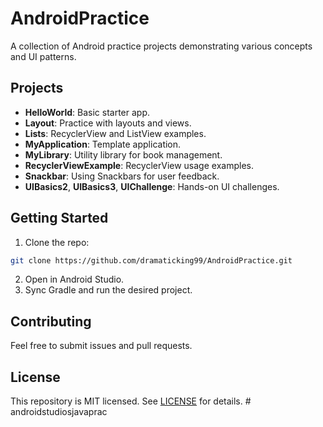 # AndroidPractice
A collection of Android practice projects demonstrating various concepts and UI patterns.
## Projects
- **HelloWorld**: Basic starter app.
- **Layout**: Practice with layouts and views.
- **Lists**: RecyclerView and ListView examples.
- **MyApplication**: Template application.
- **MyLibrary**: Utility library for book management.
- **RecyclerViewExample**: RecyclerView usage examples.
- **Snackbar**: Using Snackbars for user feedback.
- **UIBasics2**, **UIBasics3**, **UIChallenge**: Hands-on UI challenges.
## Getting Started
1. Clone the repo:
```bash
git clone https://github.com/dramaticking99/AndroidPractice.git
```
2. Open in Android Studio.
3. Sync Gradle and run the desired project.
## Contributing
Feel free to submit issues and pull requests.
## License
This repository is MIT licensed. See [LICENSE](LICENSE) for details.
#   a n d r o i d s t u d i o s j a v a p r a c  
 